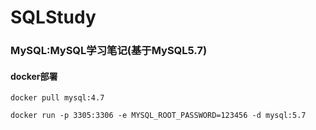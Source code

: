 # SQLStudy

### MySQL:MySQL学习笔记(基于MySQL5.7)

#### docker部署

```docker
docker pull mysql:4.7

docker run -p 3305:3306 -e MYSQL_ROOT_PASSWORD=123456 -d mysql:5.7
```
